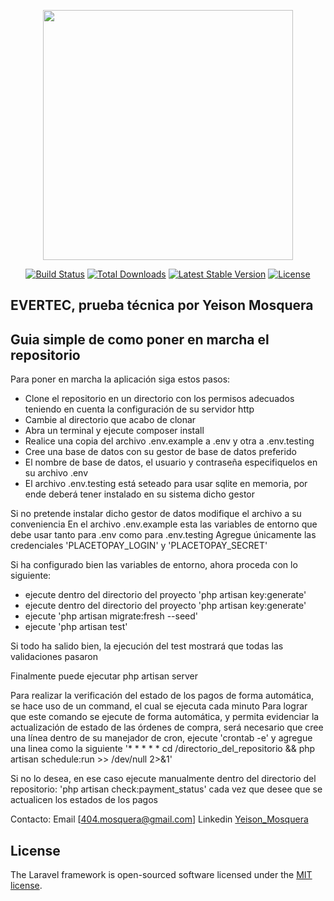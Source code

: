 <p align="center"><a href="https://laravel.com" target="_blank"><img src="https://raw.githubusercontent.com/laravel/art/master/logo-lockup/5%20SVG/2%20CMYK/1%20Full%20Color/laravel-logolockup-cmyk-red.svg" width="400"></a></p>

<p align="center">
<a href="https://travis-ci.org/laravel/framework"><img src="https://travis-ci.org/laravel/framework.svg" alt="Build Status"></a>
<a href="https://packagist.org/packages/laravel/framework"><img src="https://img.shields.io/packagist/dt/laravel/framework" alt="Total Downloads"></a>
<a href="https://packagist.org/packages/laravel/framework"><img src="https://img.shields.io/packagist/v/laravel/framework" alt="Latest Stable Version"></a>
<a href="https://packagist.org/packages/laravel/framework"><img src="https://img.shields.io/packagist/l/laravel/framework" alt="License"></a>
</p>

## EVERTEC, prueba técnica por Yeison Mosquera

## Guia simple de como poner en marcha el repositorio 

Para poner en marcha la aplicación siga estos pasos:
 
- Clone el repositorio en un directorio con los permisos adecuados teniendo en cuenta la configuración de su servidor http
- Cambie al directorio que acabo de clonar
- Abra un terminal y ejecute composer install
- Realice una copia del archivo .env.example a .env y otra a .env.testing
- Cree una base de datos con su gestor de base de datos preferido
- El nombre de base de datos, el usuario y contraseña especifiquelos en su archivo .env
- El archivo .env.testing está seteado para usar sqlite en memoria, por ende deberá tener instalado en su sistema dicho gestor
 
Si no pretende instalar dicho gestor de datos modifique el archivo a su conveniencia
En el archivo .env.example esta las variables de entorno que debe usar tanto para .env como para .env.testing
Agregue únicamente las credenciales 'PLACETOPAY_LOGIN' y 'PLACETOPAY_SECRET'
 
Si ha configurado bien las variables de entorno, ahora proceda con lo siguiente:
- ejecute dentro del directorio del proyecto 'php artisan key:generate'
- ejecute dentro del directorio del proyecto 'php artisan key:generate'
- ejecute 'php artisan migrate:fresh --seed'
- ejecute 'php artisan test'
 
Si todo ha salido bien, la ejecución del test mostrará que todas las validaciones pasaron
 
Finalmente puede ejecutar php artisan server

Para realizar la verificación del estado de los pagos de forma automática, se hace uso de un command, el cual se ejecuta cada minuto
Para lograr que este comando se ejecute de forma automática, y permita evidenciar la actualización de estado de las órdenes de compra,
será necesario que cree una línea dentro de su manejador de cron, ejecute 'crontab -e' y agregue una linea como la siguiente
'* * * * * cd /directorio_del_repositorio && php artisan schedule:run >> /dev/null 2>&1'

Si no lo desea, en ese caso ejecute manualmente dentro del directorio del repositorio: 'php artisan check:payment_status' cada vez que desee
que se actualicen los estados de los pagos

Contacto: Email [404.mosquera@gmail.com]
          Linkedin [Yeison_Mosquera](https://www.linkedin.com/in/thebar70)

## License

The Laravel framework is open-sourced software licensed under the [MIT license](https://opensource.org/licenses/MIT).
